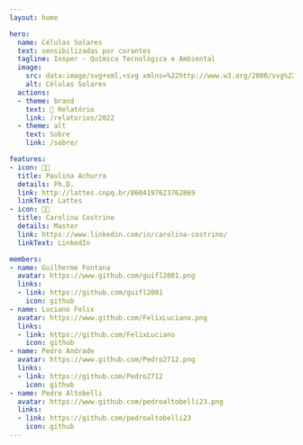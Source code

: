 ```yaml
---
layout: home

hero:
  name: Células Solares
  text: sensibilizadas por corantes
  tagline: Insper - Química Tecnológica e Ambiental
  image:
    src: data:image/svg+xml,<svg xmlns=%22http://www.w3.org/2000/svg%22 viewBox=%220 0 100 100%22><text x=%22-0.1em%22 y=%22.90em%22 font-size=%2286%22>🌞</text></svg>
    alt: Células Solares
  actions:
  - theme: brand
    text: 📰 Relatório
    link: /relatorios/2022
  - theme: alt
    text: Sobre
    link: /sobre/

features:
- icon: 👩‍🔬
  title: Paulina Achurra
  details: Ph.D.
  link: http://lattes.cnpq.br/8604197623762869
  linkText: Lattes
- icon: 👩‍🔬
  title: Carolina Costrino
  details: Master
  link: https://www.linkedin.com/in/carolina-costrino/
  linkText: LinkedIn

members:
- name: Guilherme Fontana
  avatar: https://www.github.com/guifl2001.png
  links:
  - link: https://github.com/guifl2001
    icon: github
- name: Luciano Felix
  avatar: https://www.github.com/FelixLuciano.png
  links:
  - link: https://github.com/FelixLuciano
    icon: github
- name: Pedro Andrade
  avatar: https://www.github.com/Pedro2712.png
  links:
  - link: https://github.com/Pedro2712
    icon: github
- name: Pedro Altobelli
  avatar: https://www.github.com/pedroaltobelli23.png
  links:
  - link: https://github.com/pedroaltobelli23
    icon: github
---
```


<script setup>
import {
  VPTeamPage,
  VPTeamPageTitle,
  VPTeamMembers,
} from 'vitepress/theme'
</script>

<style>
:root {
    --vp-c-brand: #eab308;
    --vp-c-brand-light: #fbbf24;
    --vp-c-brand-lighter: #fcd34d;
    --vp-c-brand-dark: #d97706;
    --vp-c-brand-darker: #b45309;

    --vp-home-hero-name-color: transparent;
    --vp-home-hero-name-background: -webkit-linear-gradient(120deg, #eab308, #ef4444);
    --vp-home-hero-image-background-image: linear-gradient( -45deg, #eab308B0 50%, #ef4444B0 50% );
    --vp-home-hero-image-filter: blur(6rem);
}

img, iframe {
	border-radius: .25rem;
}

.VPButton.brand {
  animation-name: bounce;
  animation-delay: 2s;
  animation-duration: 1s;
  animation-iteration-count: 3;
  transform-origin: center bottom;
}
@keyframes bounce {
  /* Source: https://github.com/animate-css/animate.css/blob/main/source/attention_seekers/bounce.css */
  from, 20%, 53%, to {
    animation-timing-function: cubic-bezier(0.215, 0.61, 0.355, 1);
    transform: translate3d(0, 0, 0);
  }
  40%, 43% {
    animation-timing-function: cubic-bezier(0.755, 0.05, 0.855, 0.06);
    transform: translate3d(0, -30px, 0) scaleY(1.1);
  }
  70% {
    animation-timing-function: cubic-bezier(0.755, 0.05, 0.855, 0.06);
    transform: translate3d(0, -15px, 0) scaleY(1.05);
  }
  80% {
    transition-timing-function: cubic-bezier(0.215, 0.61, 0.355, 1);
    transform: translate3d(0, 0, 0) scaleY(0.95);
  }
  90% {
    transform: translate3d(0, -4px, 0) scaleY(1.02);
  }
}

.VPFeature .title {
  font-size: 1.5rem;
}
</style>

<VPTeamPage>
  <VPTeamPageTitle>
    <template #title>
      Nossa Equipe
    </template>
  </VPTeamPageTitle>

  <VPTeamMembers :members="$frontmatter.members" />
</VPTeamPage>
